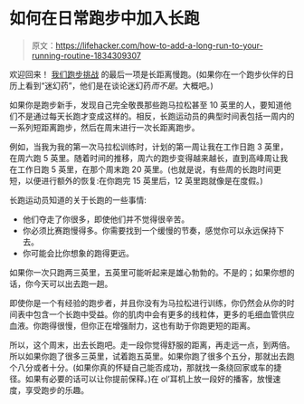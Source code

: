 # 如何在日常跑步中加入长跑

> 原文：<https://lifehacker.com/how-to-add-a-long-run-to-your-running-routine-1834309307>

欢迎回来！ [我们跑步挑战](https://lifehacker.com/happy-spring-were-running-again-1833723734) 的最后一项是长距离慢跑。(如果你在一个跑步伙伴的日历上看到“迷幻药”，他们是在谈论迷幻药*而不是*。大概吧。)



如果你是跑步新手，发现自己完全敬畏那些跑马拉松甚至 10 英里的人，要知道他们不是通过每天长跑才变成这样的。相反，长跑运动员的典型时间表包括一周内的一系列短距离跑步，然后在周末进行一次长距离跑步。

例如，当我为我的第一次马拉松训练时，计划的第一周让我在工作日跑 3 英里，在周六跑 5 英里。随着时间的推移，周六的跑步变得越来越长，直到高峰周让我在工作日跑 5 英里，在那个周末跑 20 英里。(也就是说，有些周的长跑时间更短，以便进行额外的恢复:在你跑完 15 英里后，12 英里跑就像是在度假。)

长跑运动员知道的关于长跑的一些事情:

*   他们夺走了你很多，即使他们并不觉得很辛苦。
*   你必须比赛跑慢得多。你需要找到一个缓慢的节奏，感觉你可以永远保持下去。
*   你可能会比你想象的跑得更远。

如果你一次只跑两三英里，五英里可能听起来是雄心勃勃的。不是的；如果你想的话，你今天可以出去跑一趟。

即使你是一个有经验的跑步者，并且你没有为马拉松进行训练，你仍然会从你的时间表中包含一个长跑中受益。你的肌肉中会有更多的线粒体，更多的毛细血管供应血液。你跑得很慢，但你正在增强耐力，这也有助于你跑更短的距离。

所以，这个周末，出去长跑吧。走一段你觉得舒服的距离，再走远一点，到两倍。所以如果你跑了很多三英里，试着跑五英里。如果你跑了很多个五分，那就出去跑个八分或者十分。(如果你真的怀疑自己能否成功，那就找一条绕回家或车的捷径。如果有必要的话可以让你提前保释。)在 ol’耳机上放一段好的播客，放慢速度，享受跑步的乐趣。